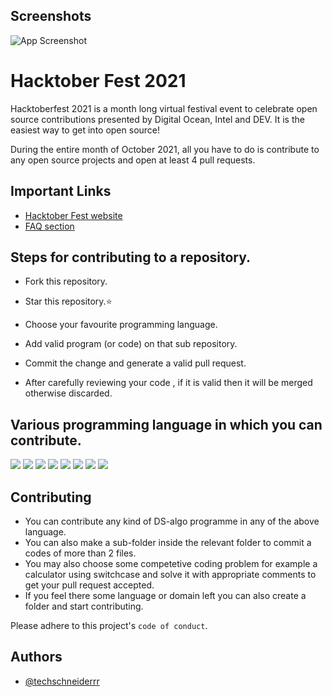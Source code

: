 ## Screenshots

![App Screenshot](https://github.com/techschneiderrr/HacktoberFest_2021/blob/main/readme_img.png?raw=true)

# Hacktober Fest 2021

Hacktoberfest 2021 is a month long virtual festival event to celebrate open source contributions presented by Digital Ocean, Intel and DEV. It is the easiest way to get into open source!


During the entire month of October 2021, all you have to do is contribute to any open source projects and open at least 4 pull requests.
## Important Links

 - [Hacktober Fest website](https://hacktoberfest.digitalocean.com/)
 - [FAQ section](https://hacktoberfest.digitalocean.com/faq)


  
## Steps for contributing to a repository.

- Fork this repository.

- Star this repository.⭐

- Choose your favourite programming language.

- Add valid program (or code) on that sub repository.

- Commit the change and generate a valid pull request.

- After carefully reviewing your code , if it is valid then it will be merged otherwise discarded.


  
## Various programming language in which you can contribute.
<img src="https://img.shields.io/badge/CSS3-1572B6?style=for-the-badge&logo=css3&logoColor=white" /> <img src="https://img.shields.io/badge/JavaScript-323330?style=for-the-badge&logo=javascript&logoColor=F7DF1E" /> <img src="https://img.shields.io/badge/Java-ED8B00?style=for-the-badge&logo=java&logoColor=white" /> <img src="https://img.shields.io/badge/PHP-777BB4?style=for-the-badge&logo=php&logoColor=white" /> <img src="https://img.shields.io/badge/Python-3776AB?style=for-the-badge&logo=python&logoColor=white" /> <img src="https://img.shields.io/badge/C-00599C?style=for-the-badge&logo=c&logoColor=white" /> <img src="https://img.shields.io/badge/C%2B%2B-00599C?style=for-the-badge&logo=c%2B%2B&logoColor=white" /> <img src="https://img.shields.io/badge/HTML5-E34F26?style=for-the-badge&logo=html5&logoColor=white" /> 

## Contributing

- You can contribute any kind of DS-algo programme in any of the above language.
- You can also make a sub-folder inside the relevant folder to commit a codes of more than 2 files.
- You may also choose some competetive coding problem for example a calculator using switchcase and solve it with appropriate comments to get your pull request accepted.
- If you feel there some language or domain left you can also create a folder and start contributing.


Please adhere to this project's `code of conduct`.

  
## Authors

- [@techschneiderrr](https://github.com/techschneiderrr)

  
